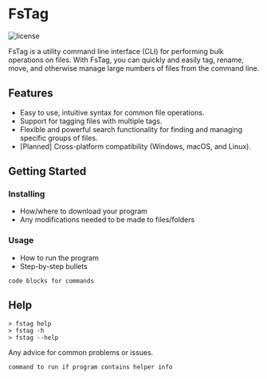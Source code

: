 # FsTag

![license](https://img.shields.io/github/license/zeplar-exe/FsTag)

FsTag is a utility command line interface (CLI) for performing bulk operations on files. With FsTag, you can quickly and easily tag, rename, move, and otherwise manage large numbers of files from the command line.

## Features

- Easy to use, intuitive syntax for common file operations.
- Support for tagging files with multiple tags.
- Flexible and powerful search functionality for finding and managing specific groups of files.
- [Planned] Cross-platform compatibility (Windows, macOS, and Linux).

## Getting Started

### Installing

* How/where to download your program
* Any modifications needed to be made to files/folders

### Usage

* How to run the program
* Step-by-step bullets
```
code blocks for commands
```

## Help

```
> fstag help
> fstag -h
> fstag --help
```

Any advice for common problems or issues.
```
command to run if program contains helper info
```
